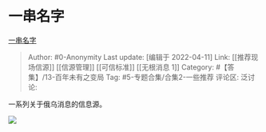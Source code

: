 # 一串名字
[一串名字](https://zhuanlan.zhihu.com/p/496551619)

> Author: #0-Anonymity
> Last update: [编辑于 2022-04-11]
> Link: [[推荐现场信源]] [[信源管理]] [[可信标准]] [[无根消息 1]]
> Category: #【答集】/13-百年未有之变局
> Tag: #5-专题合集/合集2-一些推荐
> 评论区:
> 泛讨论:

一系列关于俄乌消息的信息源。

![](https://pic1.zhimg.com/v2-a0d73a3d31323eeaf680660e01a14cac_b.jpg)
